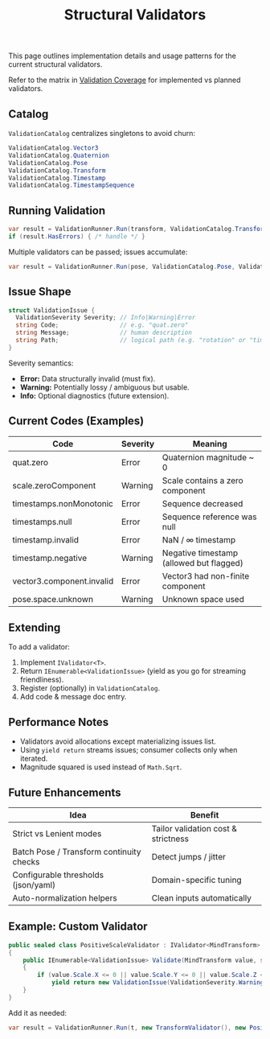 ﻿---
id: structural-validators
title: Structural Validators
sidebar_label: Structural Validators
sidebar_position: 42
---

This page outlines implementation details and usage patterns for the current structural validators.

Refer to the matrix in [Validation Coverage](./validation-coverage.md) for implemented vs planned validators.

## Catalog
`ValidationCatalog` centralizes singletons to avoid churn:
```csharp
ValidationCatalog.Vector3
ValidationCatalog.Quaternion
ValidationCatalog.Pose
ValidationCatalog.Transform
ValidationCatalog.Timestamp
ValidationCatalog.TimestampSequence
```

## Running Validation
```csharp
var result = ValidationRunner.Run(transform, ValidationCatalog.Transform);
if (result.HasErrors) { /* handle */ }
```
Multiple validators can be passed; issues accumulate:
```csharp
var result = ValidationRunner.Run(pose, ValidationCatalog.Pose, ValidationCatalog.TimestampSequence /* etc */);
```

## Issue Shape
```csharp
struct ValidationIssue {
  ValidationSeverity Severity; // Info|Warning|Error
  string Code;                 // e.g. "quat.zero"
  string Message;              // human description
  string Path;                 // logical path (e.g. "rotation" or "timestamps[5]")
}
```

Severity semantics:
- **Error:** Data structurally invalid (must fix).
- **Warning:** Potentially lossy / ambiguous but usable.
- **Info:** Optional diagnostics (future extension).

## Current Codes (Examples)
| Code | Severity | Meaning |
|------|----------|---------|
| quat.zero | Error | Quaternion magnitude ~ 0 |
| scale.zeroComponent | Warning | Scale contains a zero component |
| timestamps.nonMonotonic | Error | Sequence decreased |
| timestamps.null | Error | Sequence reference was null |
| timestamp.invalid | Error | NaN / ∞ timestamp |
| timestamp.negative | Warning | Negative timestamp (allowed but flagged) |
| vector3.component.invalid | Error | Vector3 had non-finite component |
| pose.space.unknown | Warning | Unknown space used |

## Extending
To add a validator:
1. Implement `IValidator<T>`.
2. Return `IEnumerable<ValidationIssue>` (yield as you go for streaming friendliness).
3. Register (optionally) in `ValidationCatalog`.
4. Add code & message doc entry.

## Performance Notes
- Validators avoid allocations except materializing issues list.
- Using `yield return` streams issues; consumer collects only when iterated.
- Magnitude squared is used instead of `Math.Sqrt`.

## Future Enhancements
| Idea | Benefit |
|------|--------|
| Strict vs Lenient modes | Tailor validation cost & strictness |
| Batch Pose / Transform continuity checks | Detect jumps / jitter |
| Configurable thresholds (json/yaml) | Domain-specific tuning |
| Auto-normalization helpers | Clean inputs automatically |

## Example: Custom Validator
```csharp
public sealed class PositiveScaleValidator : IValidator<MindTransform>
{
    public IEnumerable<ValidationIssue> Validate(MindTransform value, string path = null)
    {
        if (value.Scale.X <= 0 || value.Scale.Y <= 0 || value.Scale.Z <= 0)
            yield return new ValidationIssue(ValidationSeverity.Warning, "scale.nonPositive", "Non-positive scale component", path);
    }
}
```
Add it as needed:
```csharp
var result = ValidationRunner.Run(t, new TransformValidator(), new PositiveScaleValidator());
```
